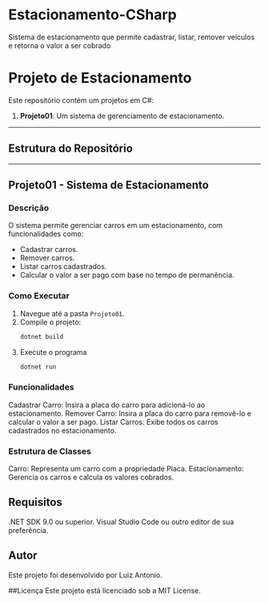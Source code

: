 # Estacionamento-CSharp
Sistema de estacionamento que permite cadastrar, listar, remover veículos e retorna o valor a ser cobrado 
# Projeto de Estacionamento

Este repositório contém um projetos em C#:

1. **Projeto01**: Um sistema de gerenciamento de estacionamento.
---

## Estrutura do Repositório

---

## Projeto01 - Sistema de Estacionamento

### Descrição
O sistema permite gerenciar carros em um estacionamento, com funcionalidades como:
- Cadastrar carros.
- Remover carros.
- Listar carros cadastrados.
- Calcular o valor a ser pago com base no tempo de permanência.

### Como Executar
1. Navegue até a pasta `Projeto01`.
2. Compile o projeto:
   ```bash
   dotnet build
3. Execute o programa
   ```bash
   dotnet run

### Funcionalidades
Cadastrar Carro: Insira a placa do carro para adicioná-lo ao estacionamento.
Remover Carro: Insira a placa do carro para removê-lo e calcular o valor a ser pago.
Listar Carros: Exibe todos os carros cadastrados no estacionamento.

### Estrutura de Classes
Carro: Representa um carro com a propriedade Placa.
Estacionamento: Gerencia os carros e calcula os valores cobrados.

## Requisitos
.NET SDK 9.0 ou superior.
Visual Studio Code ou outro editor de sua preferência.
## Autor
Este projeto foi desenvolvido por Luiz Antonio.

##Licença
Este projeto está licenciado sob a MIT License.
